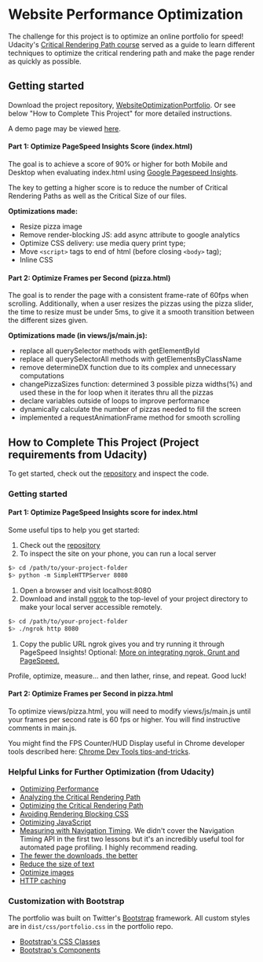 # Website Performance Optimization

The challenge for this project is to optimize an online portfolio for speed! Udacity's [Critical Rendering Path course](https://www.udacity.com/course/ud884) served as a guide to learn different techniques to optimize the critical rendering path and make the page render as quickly as possible.

## Getting started
Download the project repository, [WebsiteOptimizationPortfolio](https://github.com/alexsales/frontend-nanodegree-web-performance-optimization/ "GitHub project repository"). Or see below "How to Complete This Project" for more detailed instructions.

A demo page may be viewed [here](https://jennikins813.github.io/WebsiteOptimizationPortfolio/).

#### Part 1: Optimize PageSpeed Insights Score (index.html)

The goal is to achieve a score of 90% or higher for both Mobile and Desktop when evaluating index.html using [Google Pagespeed Insights](https://developers.google.com/speed/pagespeed/insights/).

The key to getting a higher score is to reduce the number of Critical Rendering Paths as well as the Critical Size of our files.

**Optimizations made:**
* Resize pizza image
* Remove render-blocking JS: add async attribute to google analytics
* Optimize CSS delivery: use media query print type;
* Move `<script>` tags to end of html (before closing `<body>` tag);
* Inline CSS

#### Part 2: Optimize Frames per Second (pizza.html)

The goal is to render the page with a consistent frame-rate of 60fps when scrolling. Additionally, when a user resizes the pizzas using the pizza slider, the time to resize must be under 5ms, to give it a smooth transition between the different sizes given.

**Optimizations made (in views/js/main.js):**
* replace all querySelector methods with getElementById
* replace all querySelectorAll methods with getElementsByClassName
* remove determineDX function due to its complex and unnecessary computations
* changePizzaSizes function: determined 3 possible pizza widths(%) and used these in the for loop when it iterates thru all the pizzas
* declare variables outside of loops to improve performance
* dynamically calculate the number of pizzas needed to fill the screen
* implemented a requestAnimationFrame method for smooth scrolling


## How to Complete This Project (Project requirements from Udacity)

To get started, check out the [repository]("https://github.com/jennikins813/frontend-nanodegree-mobile-portfolio") and inspect the code.

### Getting started

#### Part 1: Optimize PageSpeed Insights score for index.html

Some useful tips to help you get started:

1. Check out the [repository]("https://github.com/jennikins813/frontend-nanodegree-mobile-portfolio") 
1. To inspect the site on your phone, you can run a local server

  ```bash
  $> cd /path/to/your-project-folder
  $> python -m SimpleHTTPServer 8080
  ```

1. Open a browser and visit localhost:8080
1. Download and install [ngrok](https://ngrok.com/) to the top-level of your project directory to make your local server accessible remotely.

  ``` bash
  $> cd /path/to/your-project-folder
  $> ./ngrok http 8080
  ```

1. Copy the public URL ngrok gives you and try running it through PageSpeed Insights! Optional: [More on integrating ngrok, Grunt and PageSpeed.](http://www.jamescryer.com/2014/06/12/grunt-pagespeed-and-ngrok-locally-testing/)

Profile, optimize, measure... and then lather, rinse, and repeat. Good luck!

#### Part 2: Optimize Frames per Second in pizza.html

To optimize views/pizza.html, you will need to modify views/js/main.js until your frames per second rate is 60 fps or higher. You will find instructive comments in main.js. 

You might find the FPS Counter/HUD Display useful in Chrome developer tools described here: [Chrome Dev Tools tips-and-tricks](https://developer.chrome.com/devtools/docs/tips-and-tricks).

### Helpful Links for Further Optimization (from Udacity)
* [Optimizing Performance](https://developers.google.com/web/fundamentals/performance/ "web performance")
* [Analyzing the Critical Rendering Path](https://developers.google.com/web/fundamentals/performance/critical-rendering-path/analyzing-crp.html "analyzing crp")
* [Optimizing the Critical Rendering Path](https://developers.google.com/web/fundamentals/performance/critical-rendering-path/optimizing-critical-rendering-path.html "optimize the crp!")
* [Avoiding Rendering Blocking CSS](https://developers.google.com/web/fundamentals/performance/critical-rendering-path/render-blocking-css.html "render blocking css")
* [Optimizing JavaScript](https://developers.google.com/web/fundamentals/performance/critical-rendering-path/adding-interactivity-with-javascript.html "javascript")
* [Measuring with Navigation Timing](https://developers.google.com/web/fundamentals/performance/critical-rendering-path/measure-crp.html "nav timing api"). We didn't cover the Navigation Timing API in the first two lessons but it's an incredibly useful tool for automated page profiling. I highly recommend reading.
* [The fewer the downloads, the better](https://developers.google.com/web/fundamentals/performance/optimizing-content-efficiency/eliminate-downloads.html)
* [Reduce the size of text](https://developers.google.com/web/fundamentals/performance/optimizing-content-efficiency/optimize-encoding-and-transfer.html)
* [Optimize images](https://developers.google.com/web/fundamentals/performance/optimizing-content-efficiency/image-optimization.html)
* [HTTP caching](https://developers.google.com/web/fundamentals/performance/optimizing-content-efficiency/http-caching.html)

### Customization with Bootstrap
The portfolio was built on Twitter's [Bootstrap](http://getbootstrap.com/) framework. All custom styles are in `dist/css/portfolio.css` in the portfolio repo.

* [Bootstrap's CSS Classes](http://getbootstrap.com/css/)
* [Bootstrap's Components](http://getbootstrap.com/components/)



